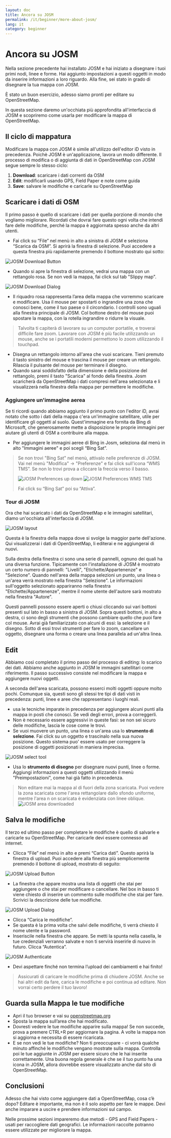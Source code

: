 ```yaml
---
layout: doc
title: Ancora su JOSM
permalink: /it/beginner/more-about-josm/
lang: it
category: beginner
---
```


Ancora su JOSM
==============
Nella sezione precedente hai installato JOSM e hai iniziato a disegnare i tuoi
primi nodi, linee e forme. Hai aggiunto impostazioni a questi oggetti in
modo da inserire informazioni a loro riguardo. Alla fine, sei stato in
grado di disegnare la tua mappa con JOSM.

È stato un buon esercizio, adesso siamo pronti per editare su OpenStreetMap.

In questa sezione daremo un'occhiata più approfondita all'interfaccia di JOSM e
scopriremo come usarla per modificare la mappa di OpenStreetMap.

Il ciclo di mappatura 
---------------------
Modificare la mappa con JOSM è simile all'utilizzo dell'editor iD visto in precedenza.
Poichè JOSM è un'applicazione, lavora un modo differente.
Il processo di modifica o di aggiunta di dati in OpenStreetMap con JOSM segue sempre
lo stesso ciclo:

1. **Download**: scaricare i dati correnti da OSM
2. **Edit**: modificarli usando GPS, Field Paper e note come guida
3. **Save**: salvare le modifiche e caricarle su OpenStreetMap

Scaricare i dati di OSM
-----------------------
Il primo passo è quello di scaricare i dati per quella porzione di mondo che vogliamo 
migliorare.   Ricordati che dovrai fare questo ogni volta che intendi fare delle modifiche,
perché la mappa è aggiornata spesso anche da altri utenti.

-	Fai click su “File” nel menù in alto a sinistra di JOSM e seleziona “Scarica da
    OSM”. Si aprirà la finestra di selezione. Puoi accedere a questa finestra più rapidamente
    premendo il bottone mostrato qui sotto:

![JOSM Download Button][]

-  Quando si apre la finestra di selezione, vedrai una mappa con un rettangolo rosa.
   Se non vedi la mappa, fai click sul tab "Slippy map".

![JOSM Download Dialog][]

-  Il riquadro rosa rappresenta l’area della mappa che vorremmo
    scaricare e modificare. Usa il mouse per spostarti o ingrandire una zona
    che conosci bene, come il tuo paese o il circondario.
    I controlli sono uguali alla finestra principale di JOSM. Col bottone destro del 
    mouse puoi spostare la mappa, con la rotella ingrandire o ridurre la visuale.

>	Talvolta ti capiterà di lavorare su un computer portatile, e troverai
>       difficile fare zoom.  Lavorare con JOSM è più facile utilizzando un mouse,
>	anche se i portatili moderni permettono lo zoom utilizzando il touchpad.

-	Disegna un rettangolo intorno all'area che vuoi scaricare. Tieni 
        premuto il tasto sinistro del mouse e trascina il mouse per creare un rettangolo.
      Rilascia il pulsante del mouse per terminare il disegno.
-  Quando sarai soddisfatto della dimensione e della posizione del rettangolo, premi il tasto 
    "Scarica" al fondo della finestra.   Josm scaricherà da OpenStreetMap i dati compresi 
    nell'area selezionata e li visualizzerà nella finestra della mappa per permettere 
     le modifiche. 
    

### Aggiungere un'immagine aerea
Se ti ricordi quando abbiamo aggiunto il primo punto con l'editor iD, avrai notato
che sotto i dati della mappa c'era un'immagine satellitare, utile per identificare 
gli oggetti al suolo. Quest'immagine era fornita da Bing di Microsoft, che generosamente 
mette a disposizione le proprie immagini per aiutare gli utenti di OSM a contribuire alla mappa. 

-	Per aggiungere le immagini aeree di Bing in Josm, seleziona dal menù in alto 
"Immagini aeree" e poi scegli “Bing Sat”.

>   Se non trovi "Bing Sat" nel menù, attivalo nelle preferenze di JOSM. 
>   Vai nel menù "Modifica" -> "Preferenze" e fai click sull'icona
>   “WMS TMS”. Se non lo trovi prova a cliccare la freccia verso il basso.
>
>	![JOSM Preferences up down][]
>	![JOSM Preferences WMS TMS][]
>
>   Fai click su “Bing Sat” poi su “Attiva”.


### Tour di JOSM
Ora che hai scaricato i dati da OpenStreetMap e le immagini satellitari, diamo un'occhiata
all'interfaccia di JOSM.

![JOSM layout][]

Questa è la finestra della mappa dove si svolge la maggior parte dell'azione.
Qui visualizzerai i dati di OpenStreetMap, li editerai e ne aggiungerai di nuovi.

Sulla destra della finestra ci sono una serie di pannelli, ognuno dei quali 
ha una diversa funzione.  Tipicamente con l'installazione di JOSM è mostrato
un certo numero di pannelli: "Livelli", "Etichette/Appartenenze" e "Selezione".
Quando nell'area della mappa selezioni un punto, una linea o un'area verrà 
mostrato nella finestra "Selezione". Le informazioni sull'oggetto selezionato appariranno
nella finestra "Etichette/Appartenenze", mentre il nome utente dell'autore sarà mostrato
nella finestra "Autore". 

Questi pannelli possono essere aperti o chiusi cliccando sui vari bottoni presenti sul lato in basso a sinistra di JOSM.  Sopra questi bottoni, in alto a destra, ci sono degli strumenti che possono cambiare quello che puoi fare col mouse.  Avrai già familiarizzato con alcuni di essi: la selezione e il disegno.  Sotto di essi trovi strumenti per fare lo zoom, cancellare un oggetto, disegnare una forma o creare una linea parallela ad un'altra linea.


Edit
----
Abbiamo così completato il primo passo del processo di editing: lo scarico dei dati.  Abbiamo anche aggiunto in JOSM le immagini satellitari come riferimento. Il passo successivo consiste nel modificare la mappa e aggiungere nuovi oggetti.

A seconda dell'area scaricata, possono esserci molti oggetti oppure molto pochi. Comunque sia, questi sono gli stessi tre tipi di dati visti in precedenza: punti, linee e aree che rappresentano i luoghi reali.

- usa le tecniche imparate in precedenza per aggiungere alcuni punti alla mappa in posti che conosci. Se vedi degli errori, prova a correggerli.
- Non è necessario essere aggressivi in queste fasi: se non sei sicuro delle modifiche, lascia le cose come le trovi.
- Se vuoi muovere un punto, una linea o un'area usa lo **strumento di selezione**.  Fai click su un oggetto e trascinalo nella sua nuova posizione. Questo sistema puo' essere usato per correggere la posizione di oggetti posizionati in maniera imprecisa.

![JOSM select tool][]

-  Usa lo **strumento di disegno** per disegnare nuovi punti, linee o forme. Aggiungi informazioni a questi oggetti utilizzando il menù "Preimpostazioni", come hai già fatto in precedenza.
> Non editare mai la mappa al di fuori della zona scaricata.
> Puoi vedere la zona scaricata come l'area rettangolare dallo sfondo uniforme, mentre l'area n on scaricata è evidenziata con linee oblique.
>	![JOSM area downloaded][]

Salva le modifiche
--------------
Il terzo ed ultimo passo per completare le modifiche è quello di salvarle 
e caricarle su OpenStreetMap. Per caricarle devi essere connesso ad internet.

-  Clicca “File” nel menù in alto e premi “Carica dati”. Questo aprirà
    la finestra di upload. Puoi accedere alla finestra più
    semplicemente premendo il bottone di upload, mostrato di seguito:

![JOSM Upload Button][]

-  La finestra che appare mostra una lista di oggetti che stai per
    aggiungere o che stai per modificare o cancellare. Nel box in basso
    ti viene chiesto di inserire un commento sulle modifiche che stai
    per fare. Scrivici la descrizione delle tue modifiche.

![JOSM Upload Dialog][]

-  Clicca “Carica le modifiche”.
-  Se questa è la prima volta che salvi delle modifiche, ti verrà
    chiesto il nome utente e la password.
-   Inseriscile nella finestra che appare. Se metti la spunta nella
    casella, le tue credenziali verranno salvate e non ti servirà
    inserirle di nuovo in futuro. Clicca “Autentica”.

![JOSM Authenticate][]

-  Devi aspettare finché non termina l’upload dei cambiamenti e hai
    finito! 

>	Assicurati di caricare le modifiche prima di chiudere JOSM.
>	Anche se hai altri edit da fare, carica le modifiche e poi continua ad editare.
>	Non vorrai certo perdere il tuo lavoro!


Guarda sulla Mappa le tue modifiche
-----------------------------------

-  Apri il tuo browser e vai su
    [openstreetmap.org](http://openstreetmap.org)
-  Sposta la mappa sull’area che hai modificato.
-  Dovresti vedere le tue modifiche apparire sulla mappa! Se non
    succede, prova a premere CTRL+R per aggiornare la pagina. A volte la
    mappa non si aggiorna e necessita di essere ricaricata.
-  E se non vedi le tue modifiche? Non ti preoccupare - ci vorrà
    qualche minuto affinché le modifiche vengano mostrate sulla mappa.
    Controlla poi le tue aggiunte in JOSM per essere sicuro che le hai
    inserite correttamente. Una buona regola generale è che se il tuo
    punto ha una icona in JOSM, allora dovrebbe essere visualizzato
    anche dal sito di OpenStreetMap.

Conclusioni
-----------

Adesso che hai visto come aggiungere dati a OpenStreetMap, cosa c’è
dopo?  Editare è importante, ma non è il solo aspetto per fare le mappe.
Devi anche imparare a uscire e prendere informazioni sul campo.

Nelle prossime sezioni impareremo due metodi - GPS and Field Papers - usati 
per raccogliere dati geografici. Le informazioni raccolte potranno essere utilizzate per migliorare la mappa.

[JOSM Download Button]: /images/en/beginner/04_more-about-josm/eng_beg_04_more-about-josm_image00_download-button.png
[JOSM Download Dialog]: /images/en/beginner/04_more-about-josm/eng_beg_04_more-about-josm_image01_download-dialog.png
[JOSM Preferences up down]: /images/en/beginner/04_more-about-josm/eng_beg_04_more-about-josm_image02_preferences-up-down.png
[JOSM Preferences WMS TMS]: /images/en/beginner/04_more-about-josm/eng_beg_04_more-about-josm_image03_preferences-wms-tms.png
[JOSM layout]: /images/en/beginner/04_more-about-josm/eng_beg_04_more-about-josm_image04_layout.png
[JOSM select tool]: /images/en/beginner/04_more-about-josm/eng_beg_04_more-about-josm_image05_select-tool.png
[JOSM area downloaded]: /images/en/beginner/04_more-about-josm/eng_beg_04_more-about-josm_image06_area-downloaded.png
[JOSM Upload Button]: /images/en/beginner/04_more-about-josm/eng_beg_04_more-about-josm_image07_upload-button.png
[JOSM Upload Dialog]: /images/en/beginner/04_more-about-josm/eng_beg_04_more-about-josm_image08_upload-dialog.png
[JOSM Authenticate]: /images/en/beginner/04_more-about-josm/eng_beg_04_more-about-josm_image09_authenticate.png
